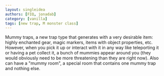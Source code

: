 ```yaml
---
layout: singleidea
authors: [FIQ, jonadab]
category: [vanilla]
tags: [new trap, M monster class]
---
```

Mummy traps, a new trap type that generates with a very desirable item: highly enchanted gear, magic markers, items with object properties, etc. However, when you pick it up or interact with it in any way like teleporting it or having a pet collect it, a bunch of mummies appear around you (they would obviously need to be more threatening than they are right now). Also can have a "mummy room", a special room that contains one mummy trap and nothing else.
